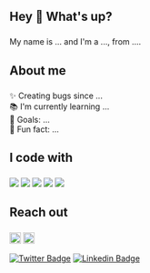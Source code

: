 <h2 align="left">Hey 👋 What's up?</h2>

###

<p align="left">My name is ... and I'm a ..., from ....</p>

###

<h2 align="left">About me</h2>

###

<p align="left">✨ Creating bugs since ...<br>📚 I'm currently learning ...<br>🎯 Goals: ...<br>🎲 Fun fact: ...</p>

###

<h2 align="left">I code with</h2>

###
  
  <img src="https://skillicons.dev/icons?i=html,css,tailwind,bootstrap,javascript,typescript,angular" />
  <img src="https://skillicons.dev/icons?i=cs,dotnet,visualstudio,azure" />
  <img src="https://skillicons.dev/icons?i=py,go" />
  <img src="https://skillicons.dev/icons?i=linux,docker,postgres,mysql" />
  <img src="https://skillicons.dev/icons?i=postman,figma" />

###

<h2 align="left">Reach out</h2>

###

<div align="left">
  <img src="https://img.shields.io/static/v1?message=KariukiEric&logo=linkedin&label=&color=0077B5&logoColor=white&labelColor=&style=for-the-badge&link=https://twitter.com/jonathangin52)](https://twitter.com/jonathangin52)" height="20" alt="linkedin logo"  />
  <img src="https://img.shields.io/static/v1?message=KariukiEric&logo=twitter&label=&color=1DA1F2&logoColor=white&labelColor=&style=for-the-badge" height="20" alt="twitter logo"  />

  [![Twitter Badge](https://img.shields.io/badge/-@JonathanGin52-1ca0f1?style=flat-square&labelColor=1ca0f1&logo=twitter&logoColor=white&link=https://twitter.com/KariukiEric)](https://twitter.com/KariukiEric) [![Linkedin Badge](https://img.shields.io/badge/-JonathanGin-blue?style=flat-square&logo=Linkedin&logoColor=white&link=https://www.linkedin.com/ke/KariukiEric/)](https://www.linkedin.com/ke/KariukiEric/)
</div>

###
